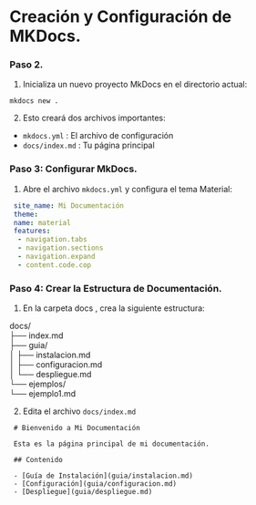 # Creación y Configuración de MKDocs.

### Paso 2.

1. Inicializa un nuevo proyecto MkDocs en el directorio actual:

`mkdocs new .`

2. Esto creará dos archivos importantes:

* `mkdocs.yml` : El archivo de configuración
* `docs/index.md` : Tu página principal

### Paso 3: Configurar MkDocs.

1. Abre el archivo `mkdocs.yml` y configura el tema Material: 

```yml
 site_name: Mi Documentación
 theme:
 name: material
 features:
  - navigation.tabs
  - navigation.sections
  - navigation.expand
  - content.code.cop
 ```

### Paso 4: Crear la Estructura de Documentación.

1. En la carpeta docs , crea la siguiente estructura:

 docs/  
 ├── index.md  
 ├── guia/  
 │  ├── instalacion.md  
 │  ├── configuracion.md   
 │  └── despliegue.md  
 └── ejemplos/  
    └── ejemplo1.md

2. Edita el archivo `docs/index.md`

```text
 # Bienvenido a Mi Documentación

 Esta es la página principal de mi documentación.

 ## Contenido

 - [Guía de Instalación](guia/instalacion.md)
 - [Configuración](guia/configuracion.md)
 - [Despliegue](guia/despliegue.md) 
 ```
